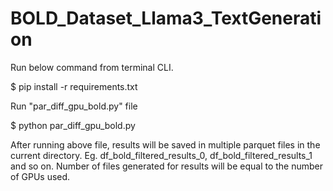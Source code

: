 # BOLD_Dataset_Llama3_TextGeneration

Run below command from terminal CLI.

$ pip install -r requirements.txt

Run "par_diff_gpu_bold.py" file

$ python par_diff_gpu_bold.py

After running above file, results will be saved in multiple parquet files in the current directory. Eg. df_bold_filtered_results_0, df_bold_filtered_results_1 and so on. Number of files generated for results will be equal to the number of GPUs used.


